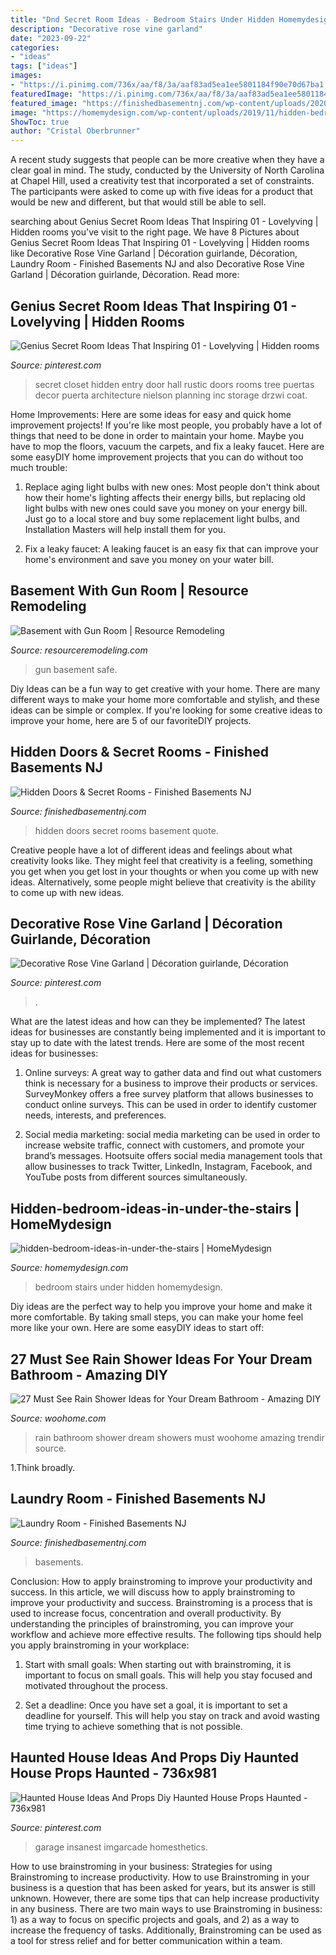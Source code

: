 ```yaml
---
title: "Dnd Secret Room Ideas - Bedroom Stairs Under Hidden Homemydesign"
description: "Decorative rose vine garland"
date: "2023-09-22"
categories:
- "ideas"
tags: ["ideas"]
images:
- "https://i.pinimg.com/736x/aa/f8/3a/aaf83ad5ea1ee5801184f90e70d67ba1.jpg"
featuredImage: "https://i.pinimg.com/736x/aa/f8/3a/aaf83ad5ea1ee5801184f90e70d67ba1.jpg"
featured_image: "https://finishedbasementnj.com/wp-content/uploads/2020/07/laundry1.jpg"
image: "https://homemydesign.com/wp-content/uploads/2019/11/hidden-bedroom-ideas-in-under-the-stairs.jpg"
ShowToc: true
author: "Cristal Oberbrunner"
---
```



A recent study suggests that people can be more creative when they have a clear goal in mind. The study, conducted by the University of North Carolina at Chapel Hill, used a creativity test that incorporated a set of constraints. The participants were asked to come up with five ideas for a product that would be new and different, but that would still be able to sell.

	

		
searching about Genius Secret Room Ideas That Inspiring 01 - Lovelyving | Hidden rooms you've visit to the right page. We have 8 Pictures about Genius Secret Room Ideas That Inspiring 01 - Lovelyving | Hidden rooms like Decorative Rose Vine Garland | Décoration guirlande, Décoration, Laundry Room - Finished Basements NJ and also Decorative Rose Vine Garland | Décoration guirlande, Décoration. Read more:
		
    
## Genius Secret Room Ideas That Inspiring 01 - Lovelyving | Hidden Rooms

<img loading=lazy src="https://i.pinimg.com/736x/52/61/4e/52614ea12662fcc2cdeb47af3d81847c.jpg" onerror="this.onerror=null;this.src='https://tse4.mm.bing.net/th?id=OIP.Sn2XjDHlgw_2fyrOMYRoiAHaLU&amp;pid=15.1';" alt="Genius Secret Room Ideas That Inspiring 01 - Lovelyving | Hidden rooms">

_Source: pinterest.com_

>secret closet hidden entry door hall rustic doors rooms tree puertas decor puerta architecture nielson planning inc storage drzwi coat. 

	

Home Improvements: Here are some ideas for easy and quick home improvement projects!
If you're like most people, you probably have a lot of things that need to be done in order to maintain your home. Maybe you have to mop the floors, vacuum the carpets, and fix a leaky faucet. Here are some easyDIY home improvement projects that you can do without too much trouble:
1. Replace aging light bulbs with new ones: Most people don't think about how their home's lighting affects their energy bills, but replacing old light bulbs with new ones could save you money on your energy bill. Just go to a local store and buy some replacement light bulbs, and Installation Masters will help install them for you.

2. Fix a leaky faucet: A leaking faucet is an easy fix that can improve your home's environment and save you money on your water bill.

    
## Basement With Gun Room | Resource Remodeling

<img loading=lazy src="https://www.resourceremodeling.com/wp-content/uploads/2019/03/safe-gun-room.jpg" onerror="this.onerror=null;this.src='https://tse3.mm.bing.net/th?id=OIP.TeCaTQyxq2bfaN-wZ1pfLQHaJ4&amp;pid=15.1';" alt="Basement with Gun Room | Resource Remodeling">

_Source: resourceremodeling.com_

>gun basement safe. 

	

Diy Ideas can be a fun way to get creative with your home. There are many different ways to make your home more comfortable and stylish, and these ideas can be simple or complex. If you're looking for some creative ideas to improve your home, here are 5 of our favoriteDIY projects.

    
## Hidden Doors &amp; Secret Rooms - Finished Basements NJ

<img loading=lazy src="https://finishedbasementnj.com/wp-content/uploads/2018/12/IMG_2894.jpg" onerror="this.onerror=null;this.src='https://tse3.mm.bing.net/th?id=OIP.hCmTZO_MVwONsgK5qjz4KAHaJ4&amp;pid=15.1';" alt="Hidden Doors &amp; Secret Rooms - Finished Basements NJ">

_Source: finishedbasementnj.com_

>hidden doors secret rooms basement quote. 

	

Creative people have a lot of different ideas and feelings about what creativity looks like. They might feel that creativity is a feeling, something you get when you get lost in your thoughts or when you come up with new ideas. Alternatively, some people might believe that creativity is the ability to come up with new ideas.

    
## Decorative Rose Vine Garland | Décoration Guirlande, Décoration

<img loading=lazy src="https://i.pinimg.com/736x/aa/f8/3a/aaf83ad5ea1ee5801184f90e70d67ba1.jpg" onerror="this.onerror=null;this.src='https://tse4.mm.bing.net/th?id=OIP.EAOFvtS3ZfKwzKg5btFUwQHaLH&amp;pid=15.1';" alt="Decorative Rose Vine Garland | Décoration guirlande, Décoration">

_Source: pinterest.com_

>. 

	

What are the latest ideas and how can they be implemented?
The latest ideas for businesses are constantly being implemented and it is important to stay up to date with the latest trends. Here are some of the most recent ideas for businesses:
1. Online surveys: A great way to gather data and find out what customers think is necessary for a business to improve their products or services. SurveyMonkey offers a free survey platform that allows businesses to conduct online surveys. This can be used in order to identify customer needs, interests, and preferences.

2. Social media marketing: social media marketing can be used in order to increase website traffic, connect with customers, and promote your brand’s messages. Hootsuite offers social media management tools that allow businesses to track Twitter, LinkedIn, Instagram, Facebook, and YouTube posts from different sources simultaneously.

    
## Hidden-bedroom-ideas-in-under-the-stairs | HomeMydesign

<img loading=lazy src="https://homemydesign.com/wp-content/uploads/2019/11/hidden-bedroom-ideas-in-under-the-stairs.jpg" onerror="this.onerror=null;this.src='https://tse3.mm.bing.net/th?id=OIP.Rg_IE3JFTDpw60LHLICSnAHaLH&amp;pid=15.1';" alt="hidden-bedroom-ideas-in-under-the-stairs | HomeMydesign">

_Source: homemydesign.com_

>bedroom stairs under hidden homemydesign. 

	

Diy ideas are the perfect way to help you improve your home and make it more comfortable. By taking small steps, you can make your home feel more like your own. Here are some easyDIY ideas to start off: 

    
## 27 Must See Rain Shower Ideas For Your Dream Bathroom - Amazing DIY

<img loading=lazy src="https://www.woohome.com/wp-content/uploads/2015/03/Rain-Showers-Bathroom-ideas-woohome-9.jpg" onerror="this.onerror=null;this.src='https://tse4.mm.bing.net/th?id=OIP.HBKt6knQMKDKHjrFKyxCJwHaMo&amp;pid=15.1';" alt="27 Must See Rain Shower Ideas for Your Dream Bathroom - Amazing DIY">

_Source: woohome.com_

>rain bathroom shower dream showers must woohome amazing trendir source. 

	

1.Think broadly.

    
## Laundry Room - Finished Basements NJ

<img loading=lazy src="https://finishedbasementnj.com/wp-content/uploads/2020/07/laundry1.jpg" onerror="this.onerror=null;this.src='https://tse3.mm.bing.net/th?id=OIP.HO-F2_LRgp7rK5Nzg8axowHaFj&amp;pid=15.1';" alt="Laundry Room - Finished Basements NJ">

_Source: finishedbasementnj.com_

>basements. 

	

Conclusion: How to apply brainstroming to improve your productivity and success.
In this article, we will discuss how to apply brainstroming to improve your productivity and success. Brainstroming is a process that is used to increase focus, concentration and overall productivity. By understanding the principles of brainstroming, you can improve your workflow and achieve more effective results. The following tips should help you apply brainstroming in your workplace: 
1) Start with small goals: When starting out with brainstroming, it is important to focus on small goals. This will help you stay focused and motivated throughout the process. 

2) Set a deadline: Once you have set a goal, it is important to set a deadline for yourself. This will help you stay on track and avoid wasting time trying to achieve something that is not possible.

    
## Haunted House Ideas And Props Diy Haunted House Props Haunted - 736x981

<img loading=lazy src="https://i.pinimg.com/736x/8d/59/5d/8d595dd652cea69b29ccbdd323993df9.jpg" onerror="this.onerror=null;this.src='https://tse3.mm.bing.net/th?id=OIP.wpiMX824aTZ9u0WImzugDQHaJ3&amp;pid=15.1';" alt="Haunted House Ideas And Props Diy Haunted House Props Haunted - 736x981">

_Source: pinterest.com_

>garage insanest imgarcade homesthetics. 

	

How to use brainstroming in your business: Strategies for using Brainstroming to increase productivity.
How to use Brainstroming in your business is a question that has been asked for years, but its answer is still unknown. However, there are some tips that can help increase productivity in any business. 
There are two main ways to use Brainstroming in business: 1) as a way to focus on specific projects and goals, and 2) as a way to increase the frequency of tasks. Additionally, Brainstroming can be used as a tool for stress relief and for better communication within a team.

